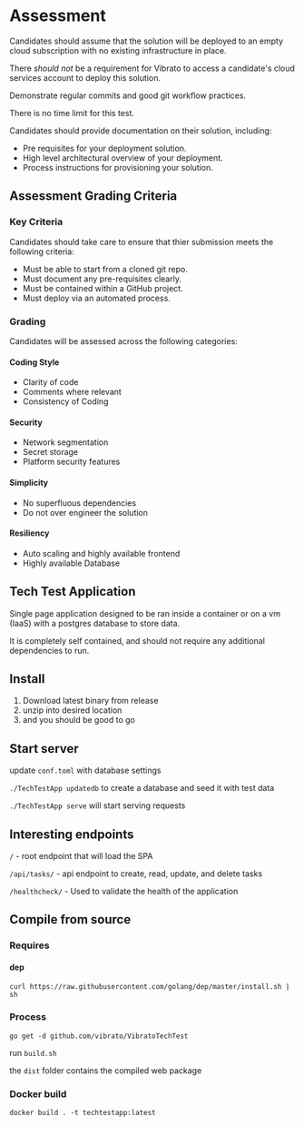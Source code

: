# Assessment

Candidates should assume that the solution will be deployed to an empty cloud subscription with no existing infrastructure in place.

There *should not* be a requirement for Vibrato to access a candidate's cloud services account to deploy this solution.

Demonstrate regular commits and good git workflow practices.

There is no time limit for this test.

Candidates should provide documentation on their solution, including:

- Pre requisites for your deployment solution.
- High level architectural overview of your deployment.
- Process instructions for provisioning your solution.

## Assessment Grading Criteria

### Key Criteria

Candidates should take care to ensure that thier submission meets the following criteria:

- Must be able to start from a cloned git repo.
- Must document any pre-requisites clearly.
- Must be contained within a GitHub project.
- Must deploy via an automated process.

### Grading

Candidates will be assessed across the following categories:

#### Coding Style

- Clarity of code
- Comments where relevant
- Consistency of Coding

#### Security

- Network segmentation
- Secret storage
- Platform security features

#### Simplicity

- No superfluous dependencies
- Do not over engineer the solution

#### Resiliency

- Auto scaling and highly available frontend
- Highly available Database

## Tech Test Application

Single page application designed to be ran inside a container or on a vm (IaaS) with a postgres database to store data.

It is completely self contained, and should not require any additional dependencies to run.

## Install

1. Download latest binary from release
2. unzip into desired location
3. and you should be good to go

## Start server

update `conf.toml` with database settings

`./TechTestApp updatedb` to create a database and seed it with test data

`./TechTestApp serve` will start serving requests

## Interesting endpoints

`/` - root endpoint that will load the SPA

`/api/tasks/` - api endpoint to create, read, update, and delete tasks

`/healthcheck/` - Used to validate the health of the application

## Compile from source

### Requires

#### dep

`curl https://raw.githubusercontent.com/golang/dep/master/install.sh | sh`

### Process

`go get -d github.com/vibrato/VibratoTechTest`

run `build.sh`

the `dist` folder contains the compiled web package

### Docker build

`docker build . -t techtestapp:latest`